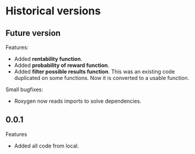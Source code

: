 
# Historical versions

## Future version
Features:
- Added **rentability function**.
- Added **probability of reward function**.
- Added **filter possible results function**. This was an existing code duplicated on some functions. Now
it is converted to a usable function.


Small bugfixes:
- Roxygen now reads imports to solve dependencies.

## 0.0.1
Features
- Added all code from local.

